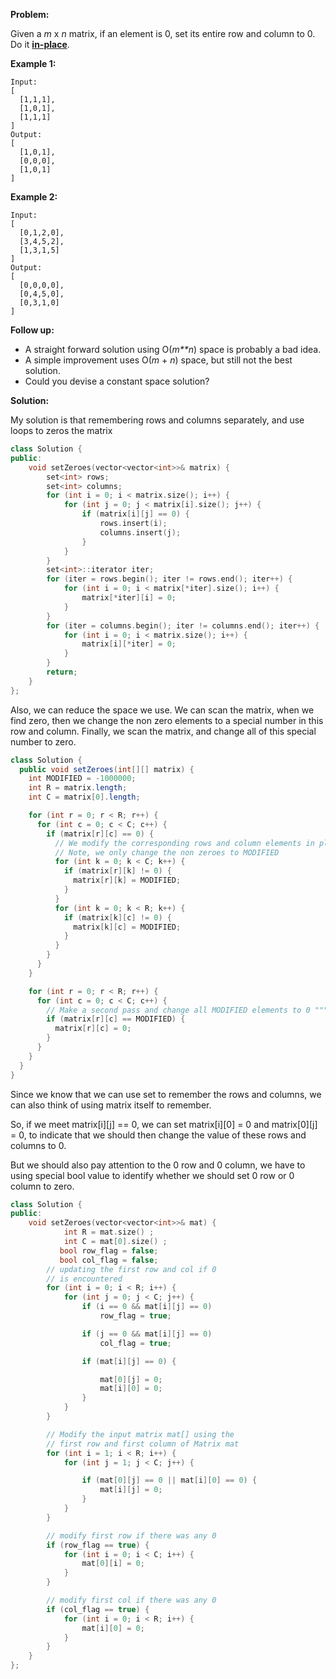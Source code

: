 **Problem:**

Given a *m* x *n* matrix, if an element is 0, set its entire row and column to 0. Do it [**in-place**](https://en.wikipedia.org/wiki/In-place_algorithm).

**Example 1:**

```
Input: 
[
  [1,1,1],
  [1,0,1],
  [1,1,1]
]
Output: 
[
  [1,0,1],
  [0,0,0],
  [1,0,1]
]
```

**Example 2:**

```
Input: 
[
  [0,1,2,0],
  [3,4,5,2],
  [1,3,1,5]
]
Output: 
[
  [0,0,0,0],
  [0,4,5,0],
  [0,3,1,0]
]
```

**Follow up:**

- A straight forward solution using O(*m**n*) space is probably a bad idea.
- A simple improvement uses O(*m* + *n*) space, but still not the best solution.
- Could you devise a constant space solution?

**Solution:**

My solution is that remembering rows and columns separately, and use loops to zeros the matrix

```c++
class Solution {
public:
    void setZeroes(vector<vector<int>>& matrix) {
        set<int> rows;
        set<int> columns;
        for (int i = 0; i < matrix.size(); i++) {
            for (int j = 0; j < matrix[i].size(); j++) {
                if (matrix[i][j] == 0) {
                    rows.insert(i);
                    columns.insert(j);
                }
            }
        }
        set<int>::iterator iter;
        for (iter = rows.begin(); iter != rows.end(); iter++) {
            for (int i = 0; i < matrix[*iter].size(); i++) {
                matrix[*iter][i] = 0;
            }
        }
        for (iter = columns.begin(); iter != columns.end(); iter++) {
            for (int i = 0; i < matrix.size(); i++) {
                matrix[i][*iter] = 0;
            }
        }
        return;
    }
};
```

Also, we can reduce the space we use. We can scan the matrix, when we find zero, then we change the non zero elements to a special number in this row and column. Finally, we scan the matrix, and change all of this special number to zero.

```java
class Solution {
  public void setZeroes(int[][] matrix) {
    int MODIFIED = -1000000;
    int R = matrix.length;
    int C = matrix[0].length;

    for (int r = 0; r < R; r++) {
      for (int c = 0; c < C; c++) {
        if (matrix[r][c] == 0) {
          // We modify the corresponding rows and column elements in place.
          // Note, we only change the non zeroes to MODIFIED
          for (int k = 0; k < C; k++) {
            if (matrix[r][k] != 0) {
              matrix[r][k] = MODIFIED;
            }
          }
          for (int k = 0; k < R; k++) {
            if (matrix[k][c] != 0) {
              matrix[k][c] = MODIFIED;
            }
          }
        }
      }
    }

    for (int r = 0; r < R; r++) {
      for (int c = 0; c < C; c++) {
        // Make a second pass and change all MODIFIED elements to 0 """
        if (matrix[r][c] == MODIFIED) {
          matrix[r][c] = 0;
        }
      }
    }
  }
}
```

Since we know that we can use set to remember the rows and columns, we can also think of using matrix itself to remember.

So, if we meet matrix[i]\[j] == 0, we can set matrix[i]\[0] = 0 and matrix[0]\[j] = 0, to indicate that we should then change the value of these rows and columns to 0.

But we should also pay attention to the 0 row and 0 column, we have to using special bool value to identify whether we should set 0 row or 0 column to zero.

```c++
class Solution {
public:
    void setZeroes(vector<vector<int>>& mat) {
            int R = mat.size() ; 
            int C = mat[0].size() ;
           bool row_flag = false; 
           bool col_flag = false; 
        // updating the first row and col if 0
        // is encountered 
        for (int i = 0; i < R; i++) { 
            for (int j = 0; j < C; j++) { 
                if (i == 0 && mat[i][j] == 0) 
                    row_flag = true; 

                if (j == 0 && mat[i][j] == 0) 
                    col_flag = true; 

                if (mat[i][j] == 0) { 

                    mat[0][j] = 0; 
                    mat[i][0] = 0; 
                } 
            } 
        } 

        // Modify the input matrix mat[] using the 
        // first row and first column of Matrix mat 
        for (int i = 1; i < R; i++) { 
            for (int j = 1; j < C; j++) { 

                if (mat[0][j] == 0 || mat[i][0] == 0) { 
                    mat[i][j] = 0; 
                } 
            } 
        } 

        // modify first row if there was any 0 
        if (row_flag == true) { 
            for (int i = 0; i < C; i++) { 
                mat[0][i] = 0; 
            } 
        } 

        // modify first col if there was any 0
        if (col_flag == true) { 
            for (int i = 0; i < R; i++) { 
                mat[i][0] = 0; 
            } 
        } 
	}
};
```

